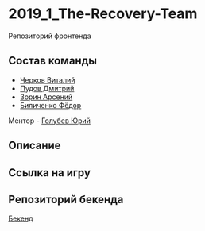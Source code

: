 # 2019_1_The-Recovery-Team

Репозиторий фронтенда

## Состав команды

- [Черков Виталий](github.com/VitalyCherkov)
- [Пудов Дмитрий](https://github.com/DPudov)
- [Зорин Арсений](https://github.com/ZorinArsenij)
- [Биличенко Фёдор](https://github.com/FedorBilichenko)

Ментор - [Голубев Юрий](https://github.com/Ansile)

## Описание

## Ссылка на игру

## Репозиторий бекенда
 
[Бекенд](https://github.com/go-park-mail-ru/2019_1_The-Recovery-Team)

